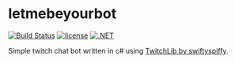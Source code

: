 # letmebeyourbot
[![Build Status](https://travis-ci.org/xeqlol/letmebeyourbot.svg?branch=master)](https://travis-ci.org/xeqlol/letmebeyourbot) [![license](https://img.shields.io/github/license/mashape/apistatus.svg)](https://github.com/xeqlol/letmebeyourbot/blob/master/LICENSE) [![.NET](https://img.shields.io/badge/.NET-4.5.2-orange.svg)](https://www.microsoft.com/net/)

Simple twitch chat bot written in c# using [TwitchLib by swiftyspiffy](https://github.com/swiftyspiffy/TwitchLib).
